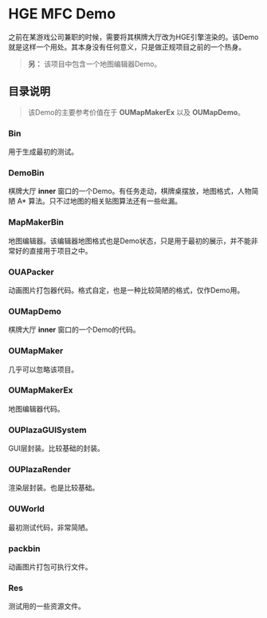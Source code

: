 HGE MFC Demo
============

之前在某游戏公司兼职的时候，需要将其棋牌大厅改为HGE引擎渲染的。该Demo就是这样一个用处。其本身没有任何意义，只是做正规项目之前的一个热身。

> **另：** 该项目中包含一个地图编辑器Demo。

目录说明
--------

> 该Demo的主要参考价值在于 **OUMapMakerEx** 以及 **OUMapDemo**。

### Bin

用于生成最初的测试。

### DemoBin

棋牌大厅 **inner** 窗口的一个Demo。有任务走动，棋牌桌摆放，地图格式，人物简陋 A* 算法。只不过地图的相关贴图算法还有一些纰漏。

### MapMakerBin

地图编辑器。该编辑器地图格式也是Demo状态，只是用于最初的展示，并不能非常好的直接用于项目之中。

### OUAPacker

动画图片打包器代码。格式自定，也是一种比较简陋的格式，仅作Demo用。

### OUMapDemo

棋牌大厅 **inner** 窗口的一个Demo的代码。

### OUMapMaker

几乎可以忽略该项目。

### OUMapMakerEx

地图编辑器代码。

### OUPlazaGUISystem

GUI层封装。比较基础的封装。

### OUPlazaRender

渲染层封装。也是比较基础。

### OUWorld

最初测试代码，非常简陋。

### packbin

动画图片打包可执行文件。

### Res

测试用的一些资源文件。
